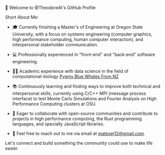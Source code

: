 👋 Welcome to @TheodoreAI's GitHub Profile

Short About Me:

- 🎓 Currently finishing a Master's of Engineering at Oregon State University, with a focus on systems engineering (computer graphics, high performance computing, human computer interaction), and interpersonal stakeholder communication.
- 💻 Professionally experienced in "front-end" and "back-end" software engineering.
- 👨‍🔬 Academic experience with data science in the field of computational-biology [Pygmy Blue Whales From NZ](https://royalsocietypublishing.org/doi/10.1098/rsos.220242)
- 📚 Continuously learning and finding ways to improve both technical and interpersonal skills, currently using C/C++ MPI (message process interface) to test Monte Carlo Simulations and Fourier Analysis on High Performance Computing clusters at OSU. 
- 🤝 Eager to collaborate with open-source communities and contribute to projects in high performance computing, the Rust programming languages, and specially JavaScript libraries.

- 📩 Feel free to reach out to me via email at mateoej12@gmail.com.



Let's connect and build something the community could use to make life easier.

<!---
TheodoreAI/TheodoreAI is a ✨ special ✨ repository because its `README.md` (this file) appears on your GitHub profile.
You can click the Preview link to take a look at your changes.
--->
